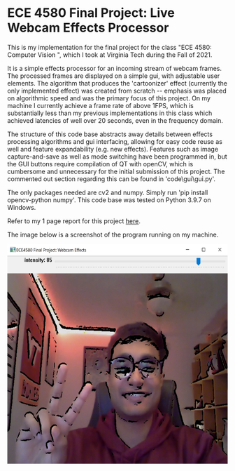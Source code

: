 # ECE 4580 Final Project: Live Webcam Effects Processor

This is my implementation for the final project for the class "ECE 4580: Computer Vision ", which I took at Virginia Tech during the Fall of 2021.

It is a simple effects processor for an incoming stream of webcam frames. The processed frames are displayed on a simple gui, with adjustable user elements. The algorithm that produces the 'cartoonizer' effect (currently the only implemented effect) was created from scratch -- emphasis was placed on algorithmic speed and was the primary focus of this project. On my machine I currently achieve a frame rate of above 1FPS, which is substantially less than my previous implementations in this class which achieved latencies of well over 20 seconds, even in the frequency domain.

The structure of this code base abstracts away details between effects processing algorithms and gui interfacing, allowing for easy code reuse as well and feature expandability (e.g. new effects). Features such as image capture-and-save as well as mode switching have been programmed in, but the GUI buttons require compilation of QT with openCV, which is cumbersome and unnecessary for the initial submission of this project. The commented out section regarding this can be found in 'code\gui\gui.py'.

The only packages needed are cv2 and numpy. Simply run 'pip install opencv-python numpy'. This code base was tested on Python 3.9.7 on Windows.

Refer to my 1 page report for this project [here](code\ece4580_finalreport_mihirsavadi1.pdf).

The image below is a screenshot of the program running on my machine.

<p align="center">
    <img src="./test/gui_screenshot.jpg" width="576" height="500">
</p>